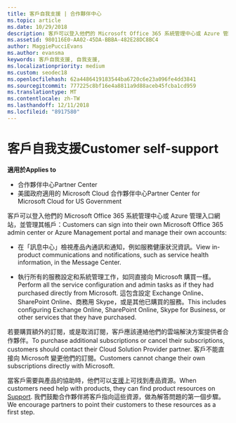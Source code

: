 ```yaml
---
title: 客戶自我支援 | 合作夥伴中心
ms.topic: article
ms.date: 10/29/2018
description: 客戶可以登入他們的 Microsoft Office 365 系統管理中心或 Azure 管理入口網站，並管理他們自己的帳戶。 若要購買額外的訂閱，或是取消訂閱，客戶應該連絡他們的雲端解決方案提供者合作夥伴。
ms.assetid: 980116E0-AA02-45DA-BBBA-482E28DC8BC4
author: MaggiePucciEvans
ms.author: evansma
keywords: 客戶自我支援, 自我支援,
ms.localizationpriority: medium
ms.custom: seodec18
ms.openlocfilehash: 62a4486419183544ba6720c6e23a096fe4dd3841
ms.sourcegitcommit: 777225c8bf16e4a8811a9d88aceb45fcba1cd959
ms.translationtype: MT
ms.contentlocale: zh-TW
ms.lasthandoff: 12/11/2018
ms.locfileid: "8917580"
---
```

# <a name="customer-self-support"></a><span data-ttu-id="dfc0f-105">客戶自我支援</span><span class="sxs-lookup"><span data-stu-id="dfc0f-105">Customer self-support</span></span>

**<span data-ttu-id="dfc0f-106">適用於</span><span class="sxs-lookup"><span data-stu-id="dfc0f-106">Applies to</span></span>**

-  <span data-ttu-id="dfc0f-107">合作夥伴中心</span><span class="sxs-lookup"><span data-stu-id="dfc0f-107">Partner Center</span></span>
-  <span data-ttu-id="dfc0f-108">美國政府適用的 Microsoft Cloud 合作夥伴中心</span><span class="sxs-lookup"><span data-stu-id="dfc0f-108">Partner Center for Microsoft Cloud for US Government</span></span>


<span data-ttu-id="dfc0f-109">客戶可以登入他們的 Microsoft Office 365 系統管理中心或 Azure 管理入口網站，並管理其帳戶：</span><span class="sxs-lookup"><span data-stu-id="dfc0f-109">Customers can sign into their own Microsoft Office 365 admin center or Azure Management portal and manage their own accounts:</span></span>

-   <span data-ttu-id="dfc0f-110">在「訊息中心」檢視產品內通訊和通知，例如服務健康狀況資訊。</span><span class="sxs-lookup"><span data-stu-id="dfc0f-110">View in-product communications and notifications, such as service health information, in the Message Center.</span></span>

-   <span data-ttu-id="dfc0f-111">執行所有的服務設定和系統管理工作，如同直接向 Microsoft 購買一樣。</span><span class="sxs-lookup"><span data-stu-id="dfc0f-111">Perform all the service configuration and admin tasks as if they had purchased directly from Microsoft.</span></span> <span data-ttu-id="dfc0f-112">這包含設定 Exchange Online、SharePoint Online、商務用 Skype，或是其他已購買的服務。</span><span class="sxs-lookup"><span data-stu-id="dfc0f-112">This includes configuring Exchange Online, SharePoint Online, Skype for Business, or other services that they have purchased.</span></span>

<span data-ttu-id="dfc0f-113">若要購買額外的訂閱，或是取消訂閱，客戶應該連絡他們的雲端解決方案提供者合作夥伴。</span><span class="sxs-lookup"><span data-stu-id="dfc0f-113">To purchase additional subscriptions or cancel their subscriptions, customers should contact their Cloud Solution Provider partner.</span></span> <span data-ttu-id="dfc0f-114">客戶不能直接向 Microsoft 變更他們的訂閱。</span><span class="sxs-lookup"><span data-stu-id="dfc0f-114">Customers cannot change their own subscriptions directly with Microsoft.</span></span>

<span data-ttu-id="dfc0f-115">當客戶需要與產品的協助時，他們可以[支援](https://partnercenter.microsoft.com/partner/support)上可找到產品資源。</span><span class="sxs-lookup"><span data-stu-id="dfc0f-115">When customers need help with products, they can find product resources on [Support](https://partnercenter.microsoft.com/partner/support).</span></span> <span data-ttu-id="dfc0f-116">我們鼓勵合作夥伴將客戶指向這些資源，做為解答問題的第一個步驟。</span><span class="sxs-lookup"><span data-stu-id="dfc0f-116">We encourage partners to point their customers to these resources as a first step.</span></span>

 

 



